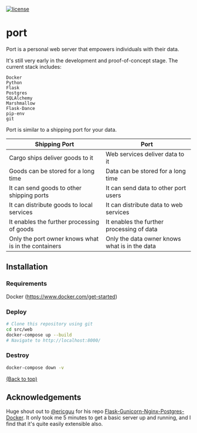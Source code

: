 [![license](https://img.shields.io/badge/license-MIT-blue.svg)](https://choosealicense.com/)

# port

Port is a personal web server that empowers individuals with their data. 

It's still very early in the development and proof-of-concept stage. The current stack includes:

    Docker
    Python
    Flask
    Postgres
    SQLAlchemy
    Marshmallow
    Flask-Dance
    pip-env
    git
    
Port is similar to a shipping port for your data.
    
| Shipping Port | Port |
| --- | --- |
| Cargo ships deliver goods to it | Web services deliver data to it |
| Goods can be stored for a long time | Data can be stored for a long time |
| It can send goods to other shipping ports | It can send data to other port users |
| It can distribute goods to local services | It can distribute data to web services |
| It enables the further processing of goods | It enables the further processing of data |
| Only the port owner knows what is in the containers | Only the data owner knows what is in the data |

## Installation

### Requirements

Docker (https://www.docker.com/get-started)

### Deploy

```bash
# Clone this repository using git
cd src/web
docker-compose up --build
# Navigate to http://localhost:8000/
```

### Destroy

```bash
docker-compose down -v
```


[(Back to top)](#top)

## Acknowledgements

Huge shout out to [@ericguu](https://github.com/ericcgu) for his repo [Flask-Gunicorn-Nginx-Postgres-Docker](https://github.com/ericcgu/Flask-Gunicorn-Nginx-Postgres-Docker). It only took me 5 minutes to get a basic server up and running, and I find that it's quite easily extensible also.
